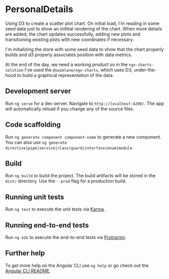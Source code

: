 # PersonalDetails

Using D3 to create a scatter plot chart. On initial load, I'm reading in some seed data just to show an inititial rendering of the chart. When more details are added, the chart updates successfully, adding new plots and transitioning existing plots with new coordinates if necessary.

I'm initializing the store with some seed data to show that the chart properly builds and d3 properly associates position with data metrics.

At the end of the day, we need a working product so in the `ngx-charts-solution` I've used the `@swimlane/ngx-charts`, which uses D3, under-the-hood to build a graphical representation of the data. 

## Development server

Run `ng serve` for a dev server. Navigate to `http://localhost:4200/`. The app will automatically reload if you change any of the source files.

## Code scaffolding

Run `ng generate component component-name` to generate a new component. You can also use `ng generate directive|pipe|service|class|guard|interface|enum|module`.

## Build

Run `ng build` to build the project. The build artifacts will be stored in the `dist/` directory. Use the `--prod` flag for a production build.

## Running unit tests

Run `ng test` to execute the unit tests via [Karma](https://karma-runner.github.io).

## Running end-to-end tests

Run `ng e2e` to execute the end-to-end tests via [Protractor](http://www.protractortest.org/).

## Further help

To get more help on the Angular CLI use `ng help` or go check out the [Angular CLI README](https://github.com/angular/angular-cli/blob/master/README.md).
